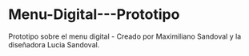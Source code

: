 # Menu-Digital---Prototipo
Prototipo sobre el menu digital - Creado por Maximiliano Sandoval y la diseñadora Lucia Sandoval.
